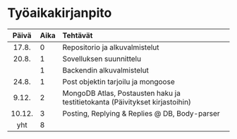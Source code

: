 # Työaikakirjanpito

| Päivä  | Aika | Tehtävät  |
| :----: |:-----| :-----|
| 17.8.  | 0    | Repositorio ja alkuvalmistelut |
| 20.8.  | 1    | Sovelluksen suunnittelu |
|        | 1    | Backendin alkuvalmistelut |
| 24.8.  | 1    | Post objektin tarjoilu ja mongoose |
| 9.12.  | 2    | MongoDB Atlas, Postausten haku ja testitietokanta (Päivitykset kirjastoihin) |
| 10.12. | 3    | Posting, Replying & Replies @ DB, Body-parser |
| yht    | 8   | | 